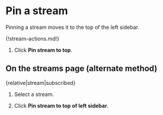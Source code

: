 # Pin a stream

Pinning a stream moves it to the top of the left sidebar.

{!stream-actions.md!}

1. Click **Pin stream to top**.

## On the streams page (alternate method)

{relative|stream|subscribed}

1. Select a stream.

1. Click **Pin stream to top of left sidebar**.
